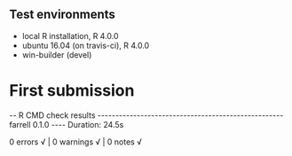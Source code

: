 ## Test environments
* local R installation, R 4.0.0
* ubuntu 16.04 (on travis-ci), R 4.0.0
* win-builder (devel)

# First submission

-- R CMD check results ---------------------------------------------------- farrell 0.1.0 ----
Duration: 24.5s

0 errors √ | 0 warnings √ | 0 notes √
